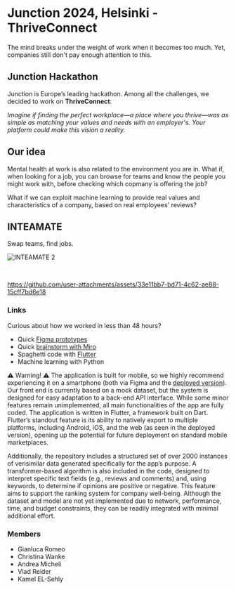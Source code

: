 # Junction 2024, Helsinki - ThriveConnect

The mind breaks under the weight of work when it becomes too much. Yet, companies still don't pay enough attention to this.

## Junction Hackathon
Junction is Europe’s leading hackathon. Among all the challenges, we decided to work on **ThriveConnect**:
<br/>

_Imagine if finding the perfect workplace—a place where you thrive—was as simple as matching your values and needs with an employer's. Your platform could make this vision a reality._
<br/>

## Our idea
Mental health at work is also related to the environment you are in. What if, when looking for a job, you can browse for teams and know the people you might work with, before checking which copmany is offering the job?
<br/>

What if we can exploit machine learning to provide real values and characteristics of a company, based on real employees' reviews?

## INTEAMATE
Swap teams, find jobs.
<br/>

![INTEAMATE 2](https://github.com/user-attachments/assets/df1ba186-83ac-4110-8683-b8b4b53d3217)

<br/>

https://github.com/user-attachments/assets/33e11bb7-bd71-4c62-ae88-15cff7bd6e18

### Links
Curious about how we worked in less than 48 hours?
- Quick [Figma prototypes](https://www.figma.com/design/o2MUaWNaEcclxl5O9OkxUL/INTEAMATE?node-id=7-1418&t=ix18TLy08qynktul-1)
- Quick [brainstorm with Miro](https://miro.com/app/board/uXjVLHyOsR8=/)
- Spaghetti code with [Flutter](https://inteamate.vercel.app/)
- Machine learning with Python

⚠️ Warning! ⚠️
The application is built for mobile, so we highly recommend experiencing it on a smartphone (both via Figma and the [deployed version](https://inteamate.vercel.app)). Our front end is currently based on a mock dataset, but the system is designed for easy adaptation to a back-end API interface. While some minor features remain unimplemented, all main functionalities of the app are fully coded. The application is written in Flutter, a framework built on Dart. Flutter’s standout feature is its ability to natively export to multiple platforms, including Android, iOS, and the web (as seen in the deployed version), opening up the potential for future deployment on standard mobile marketplaces.

Additionally, the repository includes a structured set of over 2000 instances of verisimilar data generated specifically for the app’s purpose. A transformer-based algorithm is also included in the code, designed to interpret specific text fields (e.g., reviews and comments) and, using keywords, to determine if opinions are positive or negative. This feature aims to support the ranking system for company well-being. Although the dataset and model are not yet implemented due to network, performance, time, and budget constraints, they can be readily integrated with minimal additional effort.





### Members
- Gianluca Romeo
- Christina Wanke
- Andrea Micheli
- Vlad Reider
- Kamel EL-Sehly
